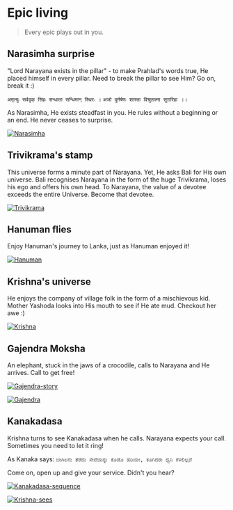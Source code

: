 # Epic living

> Every epic plays out in you.

## Narasimha surprise

"Lord Narayana exists in the pillar" - to make Prahlad's words true,
He placed himself in every pillar.
Need to break the pillar to see Him? Go on, break it :)

`अमृत्युः सर्वदृक् सिंहः सन्धाता सन्धिमान् स्थिरः ।`
`अजो दुर्मर्षणः शास्ता विश्रुतात्मा सुरारिहा ।।`

As Narasimha, He exists steadfast in you.
He rules without a beginning or an end. He never ceases to surprise.

[![Narasimha](https://img.youtube.com/vi/PjPWgdPdieo/0.jpg)](https://www.youtube.com/watch?v=PjPWgdPdieo)

## Trivikrama's stamp

This universe forms a minute part of Narayana.
Yet, He asks Bali for His own universe.
Bali recognises Narayana in the form of the huge Trivikrama,
loses his ego and offers his own head.
To Narayana, the value of a devotee exceeds the entire Universe. Become that devotee.

[![Trivikrama](https://img.youtube.com/vi/6JlNsfA-2pY/0.jpg)](https://www.youtube.com/watch?v=6JlNsfA-2pY)

## Hanuman flies

Enjoy Hanuman's journey to Lanka, just as Hanuman enjoyed it!

[![Hanuman](https://img.youtube.com/vi/mtkjpxaJOhI/0.jpg)](https://www.youtube.com/watch?v=mtkjpxaJOhI)

## Krishna's universe

He enjoys the company of village folk in the form of a mischievous kid.
Mother Yashoda looks into His mouth to see if He ate mud.
Checkout her awe :)

[![Krishna](https://img.youtube.com/vi/UZ7MBGPtXBg/0.jpg)](https://www.youtube.com/watch?v=UZ7MBGPtXBg)

## Gajendra Moksha

An elephant, stuck in the jaws of a crocodile, calls to Narayana and He arrives.
Call to get free!

[![Gajendra-story](https://img.youtube.com/vi/X7rOZ1SaFoI/0.jpg)](https://www.youtube.com/watch?v=X7rOZ1SaFoI)

[![Gajendra](https://img.youtube.com/vi/1KqJu-tth_c/0.jpg)](https://www.youtube.com/watch?v=1KqJu-tth_c)

## Kanakadasa

Krishna turns to see Kanakadasa when he calls. Narayana expects your call.
Sometimes you need to let it ring!

As Kanaka says:
`ಬಾಗಿಲನು ತೆರೆದು ಸೇವೆಯನ್ನು ಕೊಡೊ ಹರಿಯೇ, ಕೂಗಿದರು ಧ್ವನಿ ಕೆಳಲಿಲ್ಲವೆ`

Come on, open up and give your service. Didn't you hear?

[![Kanakadasa-sequence](https://img.youtube.com/vi/ItrnnqIhhGI/0.jpg)](https://www.youtube.com/watch?v=ItrnnqIhhGI)

[![Krishna-sees](https://img.youtube.com/vi/Cs57pRloChs/0.jpg)](https://www.youtube.com/watch?v=Cs57pRloChs)
